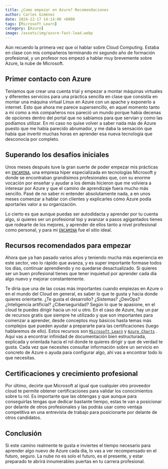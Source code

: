 ```yaml
---
title: ¿Como empezar en Azure? Recomendaciones
author: Carles Giménez
date: 2024-12-17 14:14:00 +0800
tags: [Microsoft Learn]
category: [Azure]
image: /assets/img/azure-fast-load.webp
---
```



Aún recuerdo la primera vez que oí hablar sobre Cloud Computing. Estaba en clase con mis compañeros terminando mi segundo año de formación profesional, y un profesor nos empezó a hablar muy brevemente sobre Azure, la nube de Microsoft.

## Primer contacto con Azure

Teníamos que crear una cuenta trial y empezar a montar máquinas virtuales y diferentes servicios para una práctica sencilla en clase que consistía en montar una máquina virtual Linux en Azure con un apache y exponerlo a internet. Esto que ahora me parece supersencillo, en aquel momento tanto a mi como a mis compañeros nos pareció un mundo porque había decenas de opciones dentro del portal que no sabíamos para que servían y como las podíamos utilizar. En mi caso no quise volver a saber nada más de Azure puesto que me había parecido abrumador, y me daba la sensación que había que invertir muchas horas en aprender esa nueva tecnología que desconocía por completo.

## Superando los desafíos iniciales

Unos meses después tuve la gran suerte de poder empezar mis prácticas en [`ENCAMINA`](https://encamina.com/), una empresa hiper especializada en tecnologías Microsoft y donde se encontraban grandísimos profesionales que, con su enorme vocación por enseñar y ayudar a los demás hicieron que me volviera a interesar por Azure y que el camino de aprendizaje fuera mucho más sencillo. Pasé de no saber ni entender absolutamente nada, a en unos meses comenzar a hablar con clientes y explicarles cómo Azure podía aportarles valor a su organización.

Lo cierto es que aunque puedas ser autodidacta y aprender por tu cuenta algo, si quieres ser un profesional top y avanzar a pasos agigantados tienes que rodearte de los mejores, y aprender de ellos tanto a nivel profesional como personal, y para mi [`ENCAMINA`](https://encamina.com/) fue el sitio ideal.

## Recursos recomendados para empezar

Ahora que ya han pasado varios años y teniendo mucha más experiencia en este sector, veo lo rápido que avanza, y es super importante formase todos los días, continuar aprendiendo y no quedarse desactualizado. Si quieres ser un buen profesional tienes que tener inquietud por aprender cada día algo nuevo y mejorar constantemente.

Te diría que una de las cosas más importantes cuando empiezas en Azure o en el mundo del Cloud en general, es saber lo que te gusta y hacia donde quieres orientarte. ¿Te gusta el desarrollo? ¿Sistemas? ¿DevOps? ¿Inteligencia artificial? ¿Ciberseguridad? Según lo que te apasione, en el cloud te puedes dirigir hacia un rol u otro. En el caso de Azure, hay un par de recursos gratis que siempre he utilizado y que son importantes para comenzar a aprender, desde conceptos muy básicos hasta temas más complejos que pueden ayudar a prepararte para las certificaciones (luego hablaremos de ello). Estos recursos son [`Microsoft Learn`](https://learn.microsoft.com/es-es/training/)  y [`Azure Charts`](https://azurecharts.com/learning) . Aquí vas a encontrar infinidad de documentación bien estructurada, explicada y orientada hacia el rol donde te quieres dirigir y que de verdad te gusta. Cada vez que necesites consultar información sobre un servicio en concreto de Azure o ayuda para configurar algo, ahí vas a encontrar todo lo que necesitas.

## Certificaciones y crecimiento profesional

Por último, decirte que Microsoft al igual que cualquier otro proveedor cloud te permite obtener certificaciones para validar los conocimientos sobre tu rol. Es importante que las obtengas y que aunque para conseguirlas tengas que dedicar bastante tiempo, estas te van a posicionar por delante de otros profesionales y las podrás usar como ventaja competitiva en una entrevista de trabajo para posicionarte por delante de otros candidatos.

## Conclusión

Si este camino realmente te gusta e inviertes el tiempo necesario para aprender algo nuevo de Azure cada día, lo vas a ver recompensado en el futuro, seguro. La nube no es solo el futuro, es el presente, y estar preparado te abrirá innumerables puertas en tu carrera profesional.